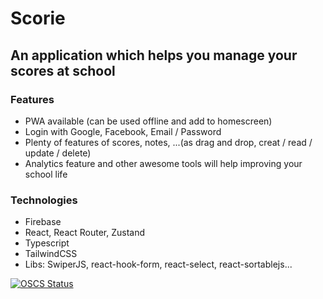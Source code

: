 # Scorie

## An application which helps you manage your scores at school

### Features

-   PWA available (can be used offline and add to homescreen)
-   Login with Google, Facebook, Email / Password
-   Plenty of features of scores, notes, ...(as drag and drop, creat / read / update / delete)
-   Analytics feature and other awesome tools will help improving your school life

### Technologies

-   Firebase
-   React, React Router, Zustand
-   Typescript
-   TailwindCSS
-   Libs: SwiperJS, react-hook-form, react-select, react-sortablejs...

[![OSCS Status](https://www.oscs1024.com/platform/badge/yuran1811/Scorie.svg?size=small)](https://www.oscs1024.com/project/yuran1811/Scorie?ref=badge_small)
